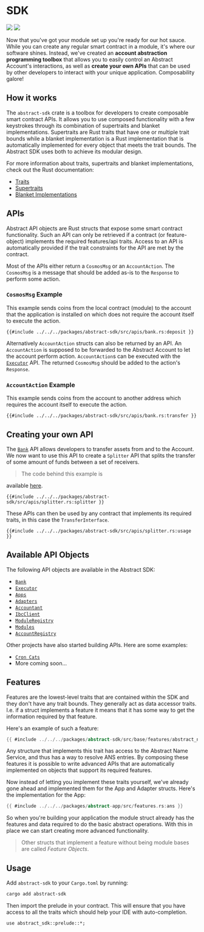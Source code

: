 # SDK

[![](https://docs.rs/abstract-sdk/badge.svg)](https://docs.rs/abstract-sdk) [![](https://img.shields.io/crates/v/abstract-sdk)](https://crates.io/crates/abstract-sdk)

Now that you've got your module set up you're ready for our hot sauce. While you can create any regular smart contract
in a module, it's where our software shines. Instead, we've created an **account abstraction programming toolbox** that
allows you to easily control an Abstract Account's interactions, as well as **create your own APIs** that can be used by
other developers to interact with your unique application. Composability galore!

## How it works

The `abstract-sdk` crate is a toolbox for developers to create composable smart contract APIs. It allows you to use
composed functionality with a few keystrokes through its combination of supertraits and blanket implementations.
Supertraits are Rust traits that have one or multiple trait bounds while a blanket implementation is a Rust
implementation that is automatically implemented for every object that meets the trait bounds. The Abstract SDK uses
both to achieve its modular design.

For more information about traits, supertraits and blanket implementations, check out the Rust documentation:

- <a href="https://doc.rust-lang.org/book/ch10-02-traits.html" target="_blank">Traits</a>
- <a href="https://doc.rust-lang.org/book/ch10-02-traits.html#traits-as-parameters" target="_blank">Supertraits</a>
- <a href="https://doc.rust-lang.org/book/ch10-02-traits.html#implementing-a-trait-on-a-type" target="_blank">Blanket
  Implementations</a>

## APIs

Abstract API objects are Rust structs that expose some smart contract functionality. Such an API can only be retrieved
if a contract (or feature-object) implements the required features/api traits. Access to an API is automatically
provided if the trait constraints for the API are met by the contract.

Most of the APIs either return a `CosmosMsg` or an `AccountAction`. The `CosmosMsg` is a message that should be added
as-is to the `Response` to perform some action.

### `CosmosMsg` Example

This example sends coins from the local contract (module) to the account that the application is installed on which does
not require the account itself to execute the action.

```rust,ignore
{{#include ../../../packages/abstract-sdk/src/apis/bank.rs:deposit }}
```

Alternatively `AccountAction` structs can also be returned by an API. An `AccountAction` is supposed to be forwarded to
the Abstract Account to let the account perform action. `AccountAction`s can be executed with
the [`Executor`](https://docs.rs/abstract-sdk/latest/abstract_sdk/struct.Executor.html) API. The returned `CosmosMsg`
should be added to the action's `Response`.

### `AccountAction` Example

This example sends coins from the account to another address which requires the account itself to execute the action.

```rust,ignore
{{#include ../../../packages/abstract-sdk/src/apis/bank.rs:transfer }}
```

## Creating your own API

The <a href="https://docs.rs/abstract-sdk/latest/abstract_sdk/struct.Bank.html" target="_blank">`Bank`</a> API allows
developers to transfer assets
from and to the Account. We now want to use this API to create a `Splitter` API that splits the transfer of some amount
of funds between a set of receivers.

> The code behind this example is
>
available <a href="https://github.com/AbstractSDK/contracts/blob/main/packages/abstract-sdk/src/apis/splitter.rs" target="_blank">
here</a>.

```rust,ignore
{{#include ../../../packages/abstract-sdk/src/apis/splitter.rs:splitter }}
```

These APIs can then be used by any contract that implements its required traits, in this case the `TransferInterface`.

```rust,ignore
{{#include ../../../packages/abstract-sdk/src/apis/splitter.rs:usage }}
```

## Available API Objects

The following API objects are available in the Abstract SDK:

- <a href="https://docs.rs/abstract-sdk/latest/abstract_sdk/struct.Bank.html" target="_blank">`Bank`</a>
- <a href="https://docs.rs/abstract-sdk/latest/abstract_sdk/struct.Executor.html" target="_blank">`Executor`</a>
- <a href="https://docs.rs/abstract-sdk/latest/abstract_sdk/struct.Apps.html" target="_blank">`Apps`</a>
- <a href="https://docs.rs/abstract-sdk/latest/abstract_sdk/struct.Adapters.html" target="_blank">`Adapters`</a>
- <a href="https://docs.rs/abstract-sdk/latest/abstract_sdk/struct.Accountant.html" target="_blank">`Accountant`</a>
- <a href="https://docs.rs/abstract-sdk/latest/abstract_sdk/struct.IbcClient.html" target="_blank">`IbcClient`</a>
- <a href="https://docs.rs/abstract-sdk/latest/abstract_sdk/struct.ModuleRegistry.html" target="_blank">`ModuleRegistry`</a>
- <a href="https://docs.rs/abstract-sdk/latest/abstract_sdk/struct.Modules.html" target="_blank">`Modules`</a>
- <a href="https://docs.rs/abstract-sdk/latest/abstract_sdk/struct.AccountRegistry.html" target="_blank">`AccountRegistry`</a>

Other projects have also started building APIs. Here are some examples:

- <a href="https://github.com/CronCats/abstract-croncat-app/blob/main/src/api.rs" target="_blank">`Cron Cats`</a>
- More coming soon...

## Features

Features are the lowest-level traits that are contained within the SDK and they don't have any trait bounds. They
generally act as data accessor traits. I.e. if a struct implements a feature it means that it has some way to get the
information required by that feature.

Here's an example of such a feature:

```rust
{{ #include ../../../packages/abstract-sdk/src/base/features/abstract_name_service.rs:ans }}
```

Any structure that implements this trait has access to the Abstract Name Service, and thus has a way to resolve ANS
entries. By composing these features it is possible to write advanced APIs that are automatically implemented on objects
that support its required features.

Now instead of letting you implement these traits yourself, we've already gone ahead and implemented them for the App
and Adapter structs. Here's the implementation for the App:

```rust
{{ #include ../../../packages/abstract-app/src/features.rs:ans }}
```

So when you're building your application the module struct already has the features and data required to do the basic
abstract operations. With this in place we can start creating more advanced functionality.

> Other structs that implement a feature without being module bases are called *Feature Objects*.

## Usage

Add `abstract-sdk` to your `Cargo.toml` by running:

```bash
cargo add abstract-sdk
```

Then import the prelude in your contract. This will ensure that you have access to all the traits which should help your
IDE with auto-completion.

```rust,ignore
use abstract_sdk::prelude::*;
```

